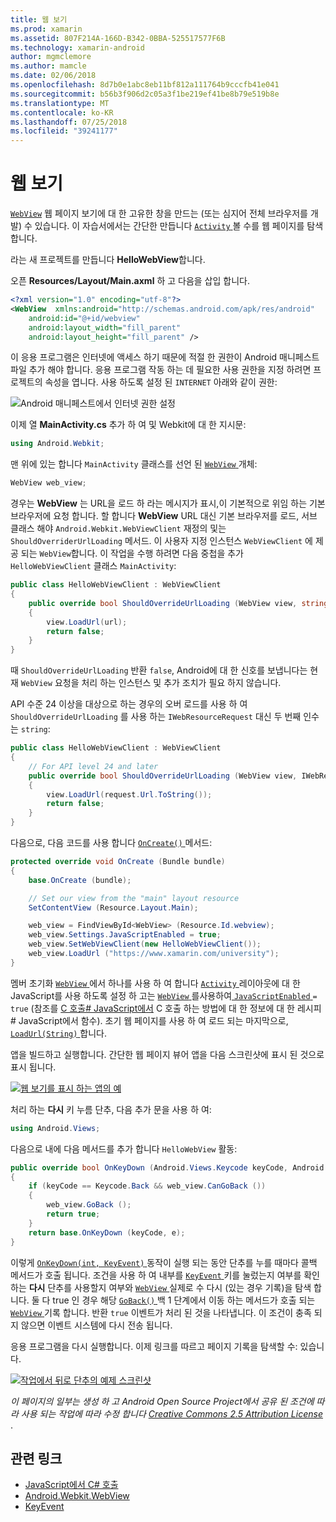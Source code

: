```yaml
---
title: 웹 보기
ms.prod: xamarin
ms.assetid: 807F214A-166D-B342-0BBA-525517577F6B
ms.technology: xamarin-android
author: mgmclemore
ms.author: mamcle
ms.date: 02/06/2018
ms.openlocfilehash: 8d7b0e1abc8eb11bf812a111764b9cccfb41e041
ms.sourcegitcommit: b56b3f906d2c05a3f1be219ef41be8b79e519b8e
ms.translationtype: MT
ms.contentlocale: ko-KR
ms.lasthandoff: 07/25/2018
ms.locfileid: "39241177"
---
```

# <a name="web-view"></a>웹 보기

[`WebView`](https://developer.xamarin.com/api/type/Android.Webkit.WebView/) 웹 페이지 보기에 대 한 고유한 창을 만드는 (또는 심지어 전체 브라우저를 개발) 수 있습니다. 이 자습서에서는 간단한 만듭니다 [ `Activity` ](https://developer.xamarin.com/api/type/Android.App.Activity/) 볼 수를 웹 페이지를 탐색 합니다.

라는 새 프로젝트를 만듭니다 **HelloWebView**합니다.

오픈 **Resources/Layout/Main.axml** 하 고 다음을 삽입 합니다.

```xml
<?xml version="1.0" encoding="utf-8"?>
<WebView  xmlns:android="http://schemas.android.com/apk/res/android"
    android:id="@+id/webview"
    android:layout_width="fill_parent"
    android:layout_height="fill_parent" />
```

이 응용 프로그램은 인터넷에 액세스 하기 때문에 적절 한 권한이 Android 매니페스트 파일 추가 해야 합니다. 응용 프로그램 작동 하는 데 필요한 사용 권한을 지정 하려면 프로젝트의 속성을 엽니다. 사용 하도록 설정 된 `INTERNET` 아래와 같이 권한:

![Android 매니페스트에서 인터넷 권한 설정](web-view-images/01-set-internet-permissions.png)

이제 열 **MainActivity.cs** 추가 하 여 및 Webkit에 대 한 지시문:

```csharp
using Android.Webkit;
```

맨 위에 있는 합니다 `MainActivity` 클래스를 선언 된 [ `WebView` ](https://developer.xamarin.com/api/type/Android.Webkit.WebView/) 개체:

```csharp
WebView web_view;
```

경우는 **WebView** 는 URL을 로드 하 라는 메시지가 표시,이 기본적으로 위임 하는 기본 브라우저에 요청 합니다. 할 합니다 **WebView** URL 대신 기본 브라우저를 로드, 서브 클래스 해야 `Android.Webkit.WebViewClient` 재정의 및는 `ShouldOverriderUrlLoading` 메서드. 이 사용자 지정 인스턴스 `WebViewClient` 에 제공 되는 `WebView`합니다. 이 작업을 수행 하려면 다음 중첩을 추가 `HelloWebViewClient` 클래스 `MainActivity`:

```csharp
public class HelloWebViewClient : WebViewClient
{
    public override bool ShouldOverrideUrlLoading (WebView view, string url)
    {
        view.LoadUrl(url);
        return false;
    }
}
```

때 `ShouldOverrideUrlLoading` 반환 `false`, Android에 대 한 신호를 보냅니다는 현재 `WebView` 요청을 처리 하는 인스턴스 및 추가 조치가 필요 하지 않습니다. 

API 수준 24 이상을 대상으로 하는 경우의 오버 로드를 사용 하 여 `ShouldOverrideUrlLoading` 를 사용 하는 `IWebResourceRequest` 대신 두 번째 인수는 `string`:

```csharp
public class HelloWebViewClient : WebViewClient
{
    // For API level 24 and later
    public override bool ShouldOverrideUrlLoading (WebView view, IWebResourceRequest request)
    {
        view.LoadUrl(request.Url.ToString());
        return false;
    }
}
```

다음으로, 다음 코드를 사용 합니다 [ `OnCreate()` ](https://developer.xamarin.com/api/member/Android.App.Activity.OnCreate/(Android.OS.Bundle)) 메서드:

```csharp
protected override void OnCreate (Bundle bundle)
{
    base.OnCreate (bundle);

    // Set our view from the "main" layout resource
    SetContentView (Resource.Layout.Main);

    web_view = FindViewById<WebView> (Resource.Id.webview);
    web_view.Settings.JavaScriptEnabled = true;
    web_view.SetWebViewClient(new HelloWebViewClient());
    web_view.LoadUrl ("https://www.xamarin.com/university");
}
```

멤버 초기화 [ `WebView` ](https://developer.xamarin.com/api/type/Android.Webkit.WebView/) 에서 하나를 사용 하 여 합니다 [ `Activity` ](https://developer.xamarin.com/api/type/Android.App.Activity/) 레이아웃에 대 한 JavaScript를 사용 하도록 설정 하 고는 [ `WebView` ](https://developer.xamarin.com/api/type/Android.Webkit.WebView/) 를사용하여[ `JavaScriptEnabled` ](https://developer.xamarin.com/api/property/Android.Webkit.WebSettings.JavaScriptEnabled/) 
 `= true` (참조를 [C 호출\# JavaScript에서](https://github.com/xamarin/recipes/tree/master/Recipes/android/controls/webview/call_csharp_from_javascript) C 호출 하는 방법에 대 한 정보에 대 한 레시피\# JavaScript에서 함수). 초기 웹 페이지를 사용 하 여 로드 되는 마지막으로, [ `LoadUrl(String)` ](https://developer.xamarin.com/api/type/Android.Webkit.WebView/%2fM%2fLoadUrl)합니다.

앱을 빌드하고 실행합니다. 간단한 웹 페이지 뷰어 앱을 다음 스크린샷에 표시 된 것으로 표시 됩니다.

[![웹 보기를 표시 하는 앱의 예](web-view-images/02-simple-webview-app-sml.png)](web-view-images/02-simple-webview-app.png#lightbox)

처리 하는 **다시** 키 누름 단추, 다음 추가 문을 사용 하 여:

```csharp
using Android.Views;
```

다음으로 내에 다음 메서드를 추가 합니다 `HelloWebView` 활동:

```csharp
public override bool OnKeyDown (Android.Views.Keycode keyCode, Android.Views.KeyEvent e)
{
    if (keyCode == Keycode.Back && web_view.CanGoBack ())
    {
        web_view.GoBack ();
        return true;
    }
    return base.OnKeyDown (keyCode, e);
}
```

이렇게 [ `OnKeyDown(int, KeyEvent)` ](https://developer.xamarin.com/api/member/Android.App.Activity.OnKeyDown/(Android.Views.Keycode%2cAndroid.Views.KeyEvent)) 동작이 실행 되는 동안 단추를 누를 때마다 콜백 메서드가 호출 됩니다. 조건을 사용 하 여 내부를 [ `KeyEvent` ](https://developer.xamarin.com/api/type/Android.Views.KeyEvent/) 키를 눌렀는지 여부를 확인 하는 **다시** 단추를 사용할지 여부와 [ `WebView` ](https://developer.xamarin.com/api/type/Android.Webkit.WebView/) 실제로 수 다시 (있는 경우 기록)을 탐색 합니다. 둘 다 true 인 경우 해당 [ `GoBack()` ](https://developer.xamarin.com/api/member/Android.Webkit.WebView.GoBack/) 백 1 단계에서 이동 하는 메서드가 호출 되는 [ `WebView` ](https://developer.xamarin.com/api/type/Android.Webkit.WebView/) 기록 합니다. 반환 `true` 이벤트가 처리 된 것을 나타냅니다. 이 조건이 충족 되지 않으면 이벤트 시스템에 다시 전송 됩니다.

응용 프로그램을 다시 실행합니다. 이제 링크를 따르고 페이지 기록을 탐색할 수: 있습니다.

[![작업에서 뒤로 단추의 예제 스크린샷](web-view-images/03-back-button-sml.png)](web-view-images/03-back-button.png#lightbox)


*이 페이지의 일부는 생성 하 고 Android Open Source Project에서 공유 된 조건에 따라 사용 되는 작업에 따라 수정 합니다*
[*Creative Commons 2.5 Attribution License* ](http://creativecommons.org/licenses/by/2.5/).


## <a name="related-links"></a>관련 링크

- [JavaScript에서 C# 호출](https://github.com/xamarin/recipes/tree/master/Recipes/android/controls/webview/call_csharp_from_javascript)
- [Android.Webkit.WebView](https://developer.xamarin.com/api/type/Android.Webkit.WebView)
- [KeyEvent](https://developer.xamarin.com/api/type/Android.Webkit.WebView/Client)

